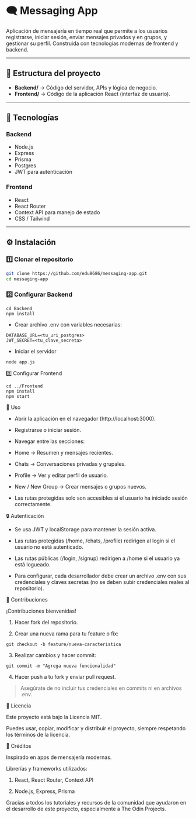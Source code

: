 # 🗨️ Messaging App

Aplicación de mensajería en tiempo real que permite a los usuarios registrarse, iniciar sesión, enviar mensajes privados y en grupos, y gestionar su perfil. Construida con tecnologías modernas de frontend y backend.

---

## 📂 Estructura del proyecto

- **Backend/** → Código del servidor, APIs y lógica de negocio.
- **Frontend/** → Código de la aplicación React (interfaz de usuario).

---

## 🚀 Tecnologías

### Backend
- Node.js
- Express
- Prisma
- Postgres
- JWT para autenticación

### Frontend
- React
- React Router
- Context API para manejo de estado
- CSS / Tailwind 

---

## ⚙️ Instalación

### 1️⃣ Clonar el repositorio

```bash
git clone https://github.com/edu8686/messaging-app.git
cd messaging-app
````

### 2️⃣ Configurar Backend

````
cd Backend
npm install
````

- Crear archivo .env con variables necesarias:

```
DATABASE_URL=<tu_uri_postgres>
JWT_SECRET=<tu_clave_secreta>
```

- Iniciar el servidor

```
node app.js 
```

3️⃣ Configurar Frontend

``` 
cd ../Frontend
npm install
npm start
``` 

📱 Uso

- Abrir la aplicación en el navegador (http://localhost:3000).

- Registrarse o iniciar sesión.

- Navegar entre las secciones:

- Home → Resumen y mensajes recientes.

- Chats → Conversaciones privadas y grupales.

- Profile → Ver y editar perfil de usuario.

- New / New Group → Crear mensajes o grupos nuevos.

- Las rutas protegidas solo son accesibles si el usuario ha iniciado sesión correctamente.

🔒 Autenticación

- Se usa JWT y localStorage para mantener la sesión activa.

- Las rutas protegidas (/home, /chats, /profile) redirigen al login si el usuario no está autenticado.

- Las rutas públicas (/login, /signup) redirigen a /home si el usuario ya está logueado.

- Para configurar, cada desarrollador debe crear un archivo .env con sus credenciales y claves secretas (no se deben subir credenciales reales al repositorio).

🧪 Contribuciones

¡Contribuciones bienvenidas!

1. Hacer fork del repositorio.

2. Crear una nueva rama para tu feature o fix:
``` 
git checkout -b feature/nueva-caracteristica
``` 

3. Realizar cambios y hacer commit:
```
git commit -m "Agrega nueva funcionalidad"
``` 


4. Hacer push a tu fork y enviar pull request.

> Asegúrate de no incluir tus credenciales en commits ni en archivos .env.

📄 Licencia

Este proyecto está bajo la Licencia MIT.

Puedes usar, copiar, modificar y distribuir el proyecto, siempre respetando los términos de la licencia.


🙌 Créditos

Inspirado en apps de mensajería modernas.

Librerías y frameworks utilizados:

1. React, React Router, Context API

2. Node.js, Express, Prisma


Gracias a todos los tutoriales y recursos de la comunidad que ayudaron en el desarrollo de este proyecto, especialmente a The Odin Projects.